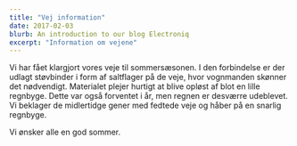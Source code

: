 ```yaml
---
title: "Vej information"
date: 2017-02-03
blurb: An introduction to our blog Electroniq
excerpt: "Information om vejene"
---
```


Vi har fået klargjort vores veje til sommersæsonen. I den forbindelse er der udlagt støvbinder i form af saltflager på de veje, hvor vognmanden skønner det nødvendigt. Materialet plejer hurtigt at blive opløst af blot en lille regnbyge. Dette var også forventet i år, men regnen er desværre udeblevet. Vi beklager de midlertidge gener med fedtede veje og håber på en snarlig regnbyge.

Vi ønsker alle en god sommer.